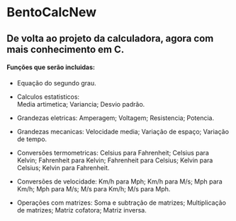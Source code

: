 # BentoCalcNew
 <h2>De volta ao projeto da calculadora, agora com mais conhecimento em C.</h2>
<h4>Funções que serão incluidas:</h4>

- Equação do segundo grau.

- Calculos estatisticos:<br />
  Media artimetica;
  Variancia;
  Desvio padrão.

- Grandezas eletricas:
  Amperagem;
  Voltagem;
  Resistencia;
  Potencia.
  
- Grandezas mecanicas:
  Velocidade media;
  Variação de espaço;
  Variação de tempo.
  
- Conversões termometricas:
  Celsius para Fahrenheit;
  Celsius para Kelvin;
  Fahrenheit para Kelvin;
  Fahrenheit para Celsius;
  Kelvin para Celsius;
  Kelvin para Fahrenheit.
  
- Conversões de velocidade:
  Km/h para Mph;
  Km/h para M/s;
  Mph para Km/h;
  Mph para M/s;
  M/s para Km/h;
  M/s para Mph.
  
- Operações com matrizes:
  Soma e subtração de matrizes;
  Multiplicação de matrizes;
  Matriz cofatora;
  Matriz inversa.
